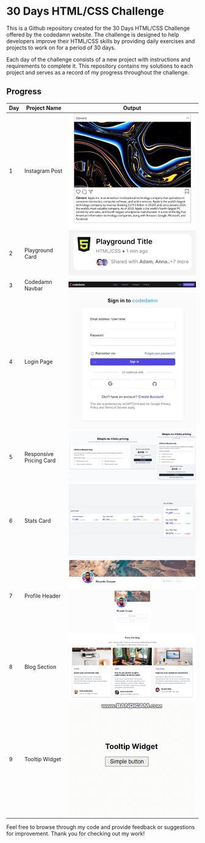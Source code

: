 # 30 Days HTML/CSS Challenge

This is a Github repository created for the 30 Days HTML/CSS Challenge offered by the codedamn website. The challenge is designed to help developers improve their HTML/CSS skills by providing daily exercises and projects to work on for a period of 30 days.

Each day of the challenge consists of a new project with instructions and requirements to complete it. This repository contains my solutions to each project and serves as a record of my progress throughout the challenge.

## Progress

| Day | Project Name            | Output                                                        |
| --- | ----------------------- | ------------------------------------------------------------- |
| 1   | Instagram Post          | ![Output](./Day-1_Instagram_Post/assets/output.jpeg)          |
| 2   | Playground Card         | ![Output](./Day-2_Playground_Card/assets/output.jpeg)         |
| 3   | Codedamn Navbar         | ![Output](./Day-3_Codedamn_Navbar/assets/output.jpeg)         |
| 4   | Login Page              | ![Output](./Day-4_Login_Page/assets/output.jpeg)              |
| 5   | Responsive Pricing Card | ![Output](./Day-5_Responsive_Pricing_Card/assets/output.jpeg) |
| 6   | Stats Card              | ![Output](./Day-6_Stats_Card/assets/output.png)               |
| 7   | Profile Header          | ![Output](./Day-7_Profile_Header/assets/output.png)           |
| 8   | Blog Section            | ![Output](./Day-8_Blog_Section/assets/output.png)             |
| 9   | Tooltip Widget          | ![Output](./Day-9_ToolTip_Challenge/assets/output.gif)        |

Feel free to browse through my code and provide feedback or suggestions for improvement. Thank you for checking out my work!
